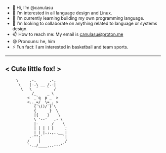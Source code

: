 - 👋 Hi, I’m @canulasu
- 👀 I’m interested in all language design and Linux.
- 🌱 I’m currently learning building my own programming language.
- 💞️ I’m looking to collaborate on anything related to language or systems design.
- 📫 How to reach me: My email is [canulasu@proton.me](mailto:canulasu@proton.me)
- 😄 Pronouns: he, him
- ⚡ Fun fact: I am interested in basketball and team sports.

 ____________
< Cute little fox! >
 ------------
         \     ,-.      .-,
          \    |-.\ __ /.-|
           \   \  `    `  /
                /_     _ \
              <  _`q  p _  >
              <.._=/  \=_. >
                 {`\()/`}`\
                 {      }  \
                 |{    }    \
                 \ '--'   .- \
                 |-      /    \
                 | | | | |     ;
                 | | |.;.,..__ |
               .-"";`         `|
              /    |           /
              `-../____,..---'`


<!---
canulasu/canulasu is a ✨ special ✨ repository because its `README.md` (this file) appears on your GitHub profile.
You can click the Preview link to take a look at your changes.
--->
